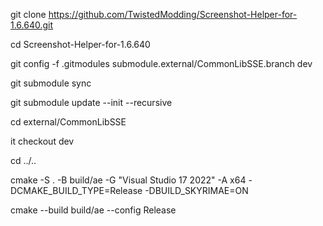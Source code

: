 git clone https://github.com/TwistedModding/Screenshot-Helper-for-1.6.640.git

cd Screenshot-Helper-for-1.6.640

git config -f .gitmodules submodule.external/CommonLibSSE.branch dev

git submodule sync

git submodule update --init --recursive

cd external/CommonLibSSE

it checkout dev

cd ../..

cmake -S . -B build/ae -G "Visual Studio 17 2022" -A x64 -DCMAKE_BUILD_TYPE=Release -DBUILD_SKYRIMAE=ON

cmake --build build/ae --config Release
